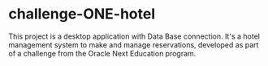 # challenge-ONE-hotel
This project is a desktop application with Data Base connection. It's a hotel management system to make and manage reservations, developed as part of a challenge from the Oracle Next Education program.
